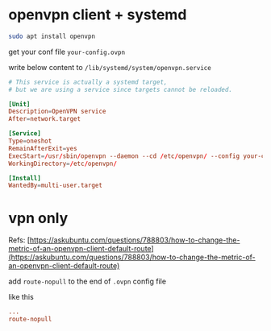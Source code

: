 # openvpn client + systemd

```bash
sudo apt install openvpn
```

get your conf file `your-config.ovpn`

write below content to `/lib/systemd/system/openvpn.service`

```conf
# This service is actually a systemd target,
# but we are using a service since targets cannot be reloaded.

[Unit]
Description=OpenVPN service
After=network.target

[Service]
Type=oneshot
RemainAfterExit=yes
ExecStart=/usr/sbin/openvpn --daemon --cd /etc/openvpn/ --config your-config.ovpn
WorkingDirectory=/etc/openvpn/

[Install]
WantedBy=multi-user.target
```

# vpn only

Refs: [https://askubuntu.com/questions/788803/how-to-change-the-metric-of-an-openvpn-client-default-route](https://askubuntu.com/questions/788803/how-to-change-the-metric-of-an-openvpn-client-default-route)

add `route-nopull` to the end of `.ovpn` config file

like this

```ini
...
route-nopull
```